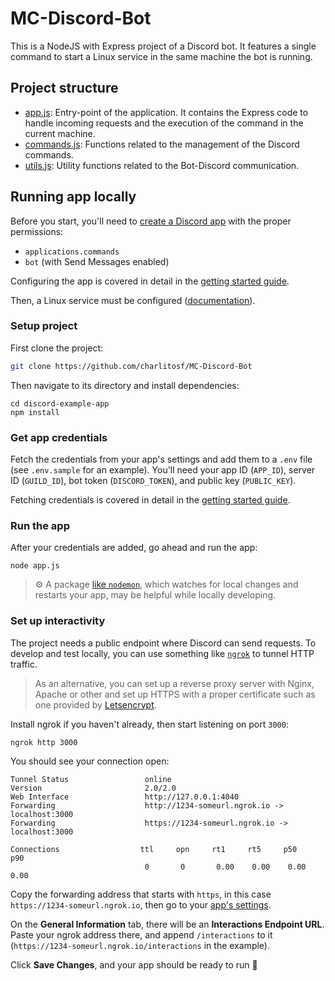 # MC-Discord-Bot

This is a NodeJS with Express project of a Discord bot. It features a single command to start a Linux service in the same machine the bot is running.

## Project structure

- [app.js](https://github.com/charlitosf/MC-Discord-Bot/blob/main/app.js): Entry-point of the application. It contains the Express code to handle incoming requests and the execution of the command in the current machine.
- [commands.js](https://github.com/charlitosf/MC-Discord-Bot/blob/main/commands.js): Functions related to the management of the Discord commands.
- [utils.js](https://github.com/charlitosf/MC-Discord-Bot/blob/main/utils.js): Utility functions related to the Bot-Discord communication.

## Running app locally

Before you start, you'll need to [create a Discord app](https://discord.com/developers/applications) with the proper permissions:
- `applications.commands`
- `bot` (with Send Messages enabled)

Configuring the app is covered in detail in the [getting started guide](https://discord.com/developers/docs/getting-started).

Then, a Linux service must be configured ([documentation](https://wiki.archlinux.org/title/systemd#Writing_unit_files)).

### Setup project

First clone the project:
```bash
git clone https://github.com/charlitosf/MC-Discord-Bot
```

Then navigate to its directory and install dependencies:
```
cd discord-example-app
npm install
```

### Get app credentials

Fetch the credentials from your app's settings and add them to a `.env` file (see `.env.sample` for an example). You'll need your app ID (`APP_ID`), server ID (`GUILD_ID`), bot token (`DISCORD_TOKEN`), and public key (`PUBLIC_KEY`).

Fetching credentials is covered in detail in the [getting started guide](https://discord.com/developers/docs/getting-started).

### Run the app

After your credentials are added, go ahead and run the app:

```
node app.js
```

> ⚙️ A package [like `nodemon`](https://github.com/remy/nodemon), which watches for local changes and restarts your app, may be helpful while locally developing.

### Set up interactivity

The project needs a public endpoint where Discord can send requests. To develop and test locally, you can use something like [`ngrok`](https://ngrok.com/) to tunnel HTTP traffic.

> As an alternative, you can set up a reverse proxy server with Nginx, Apache or other and set up HTTPS with a proper certificate such as one provided by [Letsencrypt](https://letsencrypt.org/).

Install ngrok if you haven't already, then start listening on port `3000`:

```
ngrok http 3000
```

You should see your connection open:

```
Tunnel Status                 online
Version                       2.0/2.0
Web Interface                 http://127.0.0.1:4040
Forwarding                    http://1234-someurl.ngrok.io -> localhost:3000
Forwarding                    https://1234-someurl.ngrok.io -> localhost:3000

Connections                  ttl     opn     rt1     rt5     p50     p90
                              0       0       0.00    0.00    0.00    0.00
```

Copy the forwarding address that starts with `https`, in this case `https://1234-someurl.ngrok.io`, then go to your [app's settings](https://discord.com/developers/applications).

On the **General Information** tab, there will be an **Interactions Endpoint URL**. Paste your ngrok address there, and append `/interactions` to it (`https://1234-someurl.ngrok.io/interactions` in the example).

Click **Save Changes**, and your app should be ready to run 🚀
